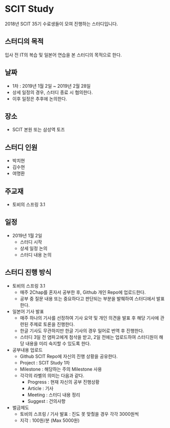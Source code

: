 # SCIT Study

2018년 SCIT 35기 수료생들이 모여 진행하는 스터디입니다.

## 스터디의 목적

입사 전 IT의 복습 및 일본어 연습을 본 스터디의 목적으로 한다.

## 날짜

+ 1차 : 2019년 1월 2일 ~ 2019년 2월 28일
+ 상세 일정의 경우, 스터디 종료 시 협의한다.
+ 이후 일정은 추후에 논의한다.

## 장소

+ SCIT 본원 또는 삼성역 토즈

## 스터디 인원

+ 박치현
+ 김수현
+ 여명환

## 주교재

+ 토비의 스프링 3.1

## 일정

+ 2019년 1월 2일
  + 스터디 시작
  + 상세 일정 논의
  + 스터디 내용 논의

## 스터디 진행 방식

+ 토비의 스프링 3.1
  + 매주 2Chap를 혼자서 공부한 후, Github 개인 Repo에 업로드한다.
  + 공부 중 질문 내용 또는 중요하다고 판단되는 부분을 발췌하여 스터디에서 발표한다.
+ 일본어 기사 발표
  + 매주 하나의 기사를 선정하여 기사 요약 및 개인 의견을 발표 후 해당 기사에 관련된 주제로 토론을 진행한다.
  + 한글 기사도 무관하지만 한글 기사의 경우 일어로 번역 후 진행한다.
  + 스터디 3일 전 염파고에게 첨삭을 받고, 2일 전에는 업로드하여 스터디원이 해당 내용을 미리 숙지할 수 있도록 한다.
+ 공부내용 업로드
  + Github SCIT Repo에 자신의 진행 상황을 공유한다.
  + Project : SCIT Study 1차
  + Milestone : 해당하는 주의 Milestone 사용
  + 각각의 라벨의 의미는 다음과 같다.
    + Progress : 현재 자신의 공부 진행상황
    + Article : 기사
    + Meeting : 스터디 내용 정리
    + Suggest : 건의사항
+ 벌금제도
    + 토비의 스프링 / 기사 발표 : 진도 못 맞췄을 경우 각각 3000원씩
    + 지각 : 100원/분 (Max 5000원)
